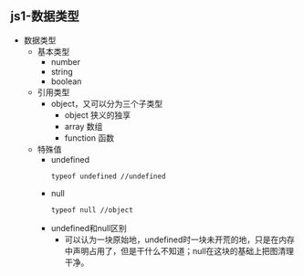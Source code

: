 ## js1-数据类型
- 数据类型
    - 基本类型
        - number
        - string
        - boolean
    - 引用类型
        - object，又可以分为三个子类型
            - object 狭义的独享
            - array 数组
            - function 函数
    - 特殊值
        - undefined
             ```
             typeof undefined //undefined
             ```
        - null 
             ```
             typeof null //object
             ```
        - undefined和null区别
            - 可以认为一块原始地，undefined时一块未开荒的地，只是在内存中声明占用了，但是干什么不知道；null在这块的基础上把图清理干净。